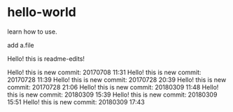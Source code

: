 # hello-world
learn how to use.

add a.file

Hello! this is readme-edits!

Hello! this is new commit: 20170708 11:31
Hello! this is new commit: 20170728 11:39
Hello! this is new commit: 20170728 20:39
Hello! this is new commit: 20170728 21:06
Hello! this is new commit: 20180309 11:48
Hello! this is new commit: 20180309 15:39
Hello! this is new commit: 20180309 15:51
Hello! this is new commit: 20180309 17:43
